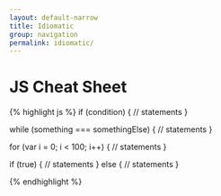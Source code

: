 ```yaml
---
layout: default-narrow
title: Idiomatic
group: navigation
permalink: idiomatic/
---
```


<div id="home" role="main">
  <h1>JS Cheat Sheet</h1>

{% highlight js %}
if (condition) {
  // statements
}

while (something === somethingElse) {
  // statements
}

for (var i = 0; i < 100; i++) {
  // statements
}

if (true) {
  // statements
} else {
  // statements
}

{% endhighlight %}
</div>